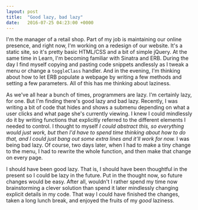 ```yaml
---
layout: post
title:  "Good lazy, bad lazy"
date:   2016-07-25 04:23:00 +0000
---
```



I'm the manager of a retail shop. Part of my job is maintaining our online presence, and right now, I'm working on a redesign of our website. It's a static site, so it's pretty basic HTML/CSS and a bit of simple jQuery. At the same time in Learn, I'm becoming familiar with Sinatra and ERB. During the day I find myself copying and pasting code snippets andlessly as I tweak a menu or change a `toggleClass` handler. And in the evening, I'm thinking about how to let ERB populate a webpage by writing a few methods and setting a few parameters. All of this has me thinking about laziness.

As we've all hear a bunch of times, programmers are lazy. I'm certainly lazy, for one. But I'm finding there's good lazy and bad lazy. Recently, I was writing a bit of code that hides and shows a submenu depending on what a user clicks and what page she's currently viewing. I knew I could mindlessly do it by writing functions that explicitly referred to the different elements I needed to control. I thought to myself *I could abstract this, so everything would just work, but then I'd have to spend time thinking about how to do that, and I could just bang out some extra lines and it'll work for now.* I was being bad lazy. Of course, two days later, when I had to make a tiny change to the menu, I had to rewrite the whole function, and then make that change on every page.

I should have been good lazy. That is, I should have been thoughtful in the present so I could be lazy in the future. Put in the thought now, so future changes would be easy. After all, wouldn't I rather spend my time now brainstorming a clever solution than spend it later mindlessly changing explicit details in my code. That way I could have finished the changes, taken a long lunch break, and enjoyed the fruits of my *good* laziness.
